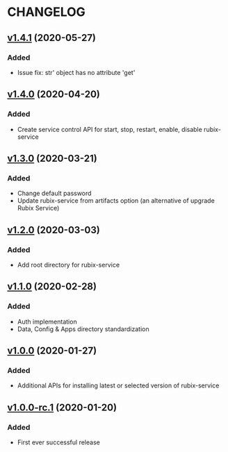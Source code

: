 # CHANGELOG
## [v1.4.1](https://github.com/NubeIO/rubix-bios/tree/v1.4.1) (2020-05-27)
### Added
- Issue fix: str' object has no attribute 'get'

## [v1.4.0](https://github.com/NubeIO/rubix-bios/tree/v1.4.0) (2020-04-20)
### Added
- Create service control API for start, stop, restart, enable, disable rubix-service

## [v1.3.0](https://github.com/NubeIO/rubix-bios/tree/v1.3.0) (2020-03-21)
### Added
- Change default password
- Update rubix-service from artifacts option (an alternative of upgrade Rubix Service)

## [v1.2.0](https://github.com/NubeIO/rubix-bios/tree/v1.2.0) (2020-03-03)
### Added
- Add root directory for rubix-service

## [v1.1.0](https://github.com/NubeIO/rubix-bios/tree/v1.1.0) (2020-02-28)
### Added
- Auth implementation
- Data, Config & Apps directory standardization

## [v1.0.0](https://github.com/NubeIO/rubix-bios/tree/v1.0.0) (2020-01-27)
### Added
- Additional APIs for installing latest or selected version of rubix-service

## [v1.0.0-rc.1](https://github.com/NubeIO/rubix-bios/tree/v1.2.0-rc.1) (2020-01-20)
### Added
- First ever successful release